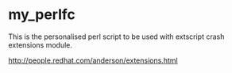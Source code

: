 my_perlfc
=========

This is the personalised perl script to be used with extscript crash extensions module.

http://people.redhat.com/anderson/extensions.html
